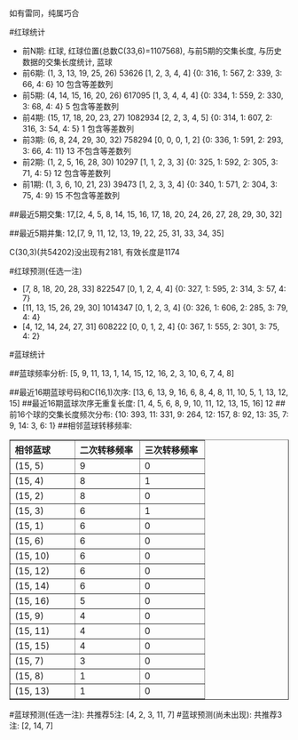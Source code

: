 <!-- 
.. title: 双色球2012015期(2012-02-09)数据分析报告
.. slug: slott-2012015-2012-02-09-report
.. date: 2012-02-10 08:00:00 UTC+08:00
.. tags: Lottery
.. link: 
.. description: 
.. type: text
-->

如有雷同，纯属巧合

<!-- TEASER_END-->

#红球统计

- 前N期: 红球, 红球位置(总数C(33,6)=1107568), 与前5期的交集长度, 与历史数据的交集长度统计, 蓝球
- 前6期: (1, 3, 13, 19, 25, 26) 53626 [1, 2, 3, 4, 4] {0: 316, 1: 567, 2: 339, 3: 66, 4: 6} 10 包含等差数列
- 前5期: (4, 14, 15, 16, 20, 26) 617095 [1, 3, 4, 4, 4] {0: 334, 1: 559, 2: 330, 3: 68, 4: 4} 5 包含等差数列
- 前4期: (15, 17, 18, 20, 23, 27) 1082934 [2, 2, 3, 4, 5] {0: 314, 1: 607, 2: 316, 3: 54, 4: 5} 1 包含等差数列
- 前3期: (6, 8, 24, 29, 30, 32) 758294 [0, 0, 0, 1, 2] {0: 336, 1: 591, 2: 293, 3: 66, 4: 11} 13 不包含等差数列
- 前2期: (1, 2, 5, 16, 28, 30) 10297 [1, 1, 2, 3, 3] {0: 325, 1: 592, 2: 305, 3: 71, 4: 5} 12 包含等差数列
- 前1期: (1, 3, 6, 10, 21, 23) 39473 [1, 2, 3, 3, 4] {0: 340, 1: 571, 2: 304, 3: 75, 4: 9} 15 不包含等差数列

##最近5期交集:
17,[2, 4, 5, 8, 14, 15, 16, 17, 18, 20, 24, 26, 27, 28, 29, 30, 32]

##最近5期并集:
12,[7, 9, 11, 12, 13, 19, 22, 25, 31, 33, 34, 35]

C(30,3)(共54202)没出现有2181, 
有效长度是1174

#红球预测(任选一注)

- [7, 8, 18, 20, 28, 33] 822547 [0, 1, 2, 4, 4] {0: 327, 1: 595, 2: 314, 3: 57, 4: 7}
- [11, 13, 15, 26, 29, 30] 1014347 [0, 1, 2, 3, 4] {0: 326, 1: 606, 2: 285, 3: 79, 4: 4}
- [4, 12, 14, 24, 27, 31] 608222 [0, 0, 1, 2, 4] {0: 367, 1: 555, 2: 301, 3: 75, 4: 2}

#蓝球统计

##蓝球频率分析:
[5, 9, 11, 13, 1, 14, 15, 12, 16, 2, 3, 10, 6, 7, 4, 8]

##最近16期蓝球号码和C(16,1)次序:
[13, 6, 13, 9, 16, 6, 8, 4, 8, 11, 10, 5, 1, 13, 12, 15]
##最近16期蓝球次序无重复长度:
[1, 4, 5, 6, 8, 9, 10, 11, 12, 13, 15, 16] 12
##前16个球的交集长度频次分布:
{10: 393, 11: 331, 9: 264, 12: 157, 8: 92, 13: 35, 7: 9, 14: 3, 6: 1}
##相邻蓝球转移频率:
<table border="1" class="table table-striped dataframe">
  <thead>
    <tr style="text-align: left;">
      <th style="min-width: 100px;">相邻蓝球</th>
      <th style="min-width: 100px;">二次转移频率</th>
      <th style="min-width: 100px;">三次转移频率</th>
    </tr>
  </thead>
  <tbody>
    <tr>
      <td>  (15, 5)</td>
      <td> 9</td>
      <td> 0</td>
    </tr>
    <tr>
      <td>  (15, 4)</td>
      <td> 8</td>
      <td> 1</td>
    </tr>
    <tr>
      <td>  (15, 2)</td>
      <td> 8</td>
      <td> 0</td>
    </tr>
    <tr>
      <td>  (15, 3)</td>
      <td> 6</td>
      <td> 1</td>
    </tr>
    <tr>
      <td>  (15, 1)</td>
      <td> 6</td>
      <td> 0</td>
    </tr>
    <tr>
      <td>  (15, 6)</td>
      <td> 6</td>
      <td> 0</td>
    </tr>
    <tr>
      <td> (15, 10)</td>
      <td> 6</td>
      <td> 0</td>
    </tr>
    <tr>
      <td> (15, 12)</td>
      <td> 6</td>
      <td> 0</td>
    </tr>
    <tr>
      <td> (15, 14)</td>
      <td> 6</td>
      <td> 0</td>
    </tr>
    <tr>
      <td> (15, 16)</td>
      <td> 5</td>
      <td> 0</td>
    </tr>
    <tr>
      <td>  (15, 9)</td>
      <td> 4</td>
      <td> 0</td>
    </tr>
    <tr>
      <td> (15, 11)</td>
      <td> 4</td>
      <td> 0</td>
    </tr>
    <tr>
      <td> (15, 15)</td>
      <td> 4</td>
      <td> 0</td>
    </tr>
    <tr>
      <td>  (15, 7)</td>
      <td> 3</td>
      <td> 0</td>
    </tr>
    <tr>
      <td>  (15, 8)</td>
      <td> 1</td>
      <td> 0</td>
    </tr>
    <tr>
      <td> (15, 13)</td>
      <td> 1</td>
      <td> 0</td>
    </tr>
  </tbody>
</table>
#蓝球预测(任选一注):
共推荐5注: [4, 2, 3, 11, 7]
#蓝球预测(尚未出现):
共推荐3注: [2, 14, 7]

